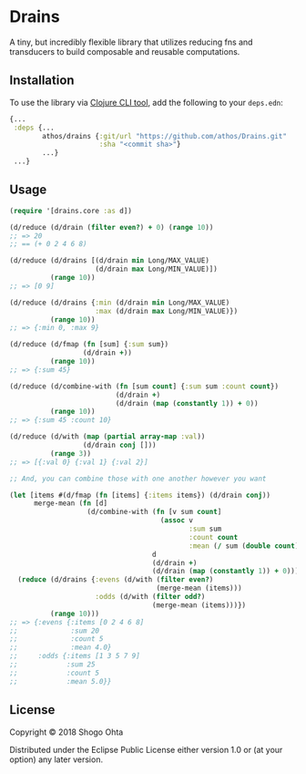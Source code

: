 # Drains

A tiny, but incredibly flexible library that utilizes reducing fns and transducers to build composable and reusable computations.

## Installation

To use the library via [Clojure CLI tool](https://clojure.org/guides/deps_and_cli), add the following to your `deps.edn`:

```clj
{...
 :deps {...
        athos/drains {:git/url "https://github.com/athos/Drains.git"
                      :sha "<commit sha>"}
        ...}
 ...}
```

## Usage

```clj
(require '[drains.core :as d])

(d/reduce (d/drain (filter even?) + 0) (range 10))
;; => 20
;; == (+ 0 2 4 6 8)

(d/reduce (d/drains [(d/drain min Long/MAX_VALUE)
                     (d/drain max Long/MIN_VALUE)])
          (range 10))
;; => [0 9]

(d/reduce (d/drains {:min (d/drain min Long/MAX_VALUE)
                     :max (d/drain max Long/MIN_VALUE)})
          (range 10))
;; => {:min 0, :max 9}

(d/reduce (d/fmap (fn [sum] {:sum sum})
                  (d/drain +))
          (range 10))
;; => {:sum 45}

(d/reduce (d/combine-with (fn [sum count] {:sum sum :count count})
                          (d/drain +)
                          (d/drain (map (constantly 1)) + 0))
          (range 10))
;; => {:sum 45 :count 10}

(d/reduce (d/with (map (partial array-map :val))
                  (d/drain conj []))
          (range 3))
;; => [{:val 0} {:val 1} {:val 2}]

;; And, you can combine those with one another however you want

(let [items #(d/fmap (fn [items] {:items items}) (d/drain conj))
      merge-mean (fn [d]
                   (d/combine-with (fn [v sum count]
                                     (assoc v
                                            :sum sum
                                            :count count
                                            :mean (/ sum (double count))))
                                   d
                                   (d/drain +)
                                   (d/drain (map (constantly 1)) + 0)))]
  (reduce (d/drains {:evens (d/with (filter even?)
                                    (merge-mean (items)))
                     :odds (d/with (filter odd?)
                                   (merge-mean (items)))})
          (range 10)))
;; => {:evens {:items [0 2 4 6 8]
;;             :sum 20
;;             :count 5
;;             :mean 4.0}
;;     :odds {:items [1 3 5 7 9]
;;            :sum 25
;;            :count 5
;;            :mean 5.0}}
```

## License

Copyright © 2018 Shogo Ohta

Distributed under the Eclipse Public License either version 1.0 or (at
your option) any later version.
